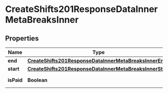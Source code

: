 

# CreateShifts201ResponseDataInnerMetaBreaksInner


## Properties

| Name | Type | Description | Notes |
|------------ | ------------- | ------------- | -------------|
|**end** | [**CreateShifts201ResponseDataInnerMetaBreaksInnerEnd**](CreateShifts201ResponseDataInnerMetaBreaksInnerEnd.md) |  |  [optional] |
|**start** | [**CreateShifts201ResponseDataInnerMetaBreaksInnerStart**](CreateShifts201ResponseDataInnerMetaBreaksInnerStart.md) |  |  [optional] |
|**isPaid** | **Boolean** | Is break paid |  [optional] |



